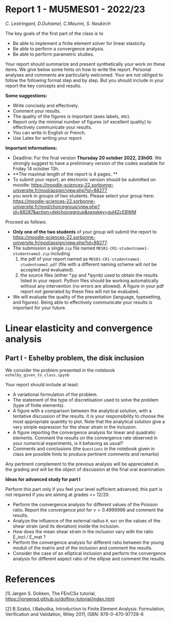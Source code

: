 # Report 1 - MU5MES01 - 2022/23
*C. Lestringant, D.Duhamel, C.Maurini, S. Neukirch*

The key goals of the first part of the class is to
 - Be able to implement a finite element solver for linear elasticity.
 - Be able to perform a convergence analysis.
 - Be able to perform parametric studies.

Your report should summarize and present synthetically your work on these items. We give below some hints on how to write the report. Personal analyses and comments are particularly welcomed. Your are not obliged to follow the following format step and by step. But you should include in your report the key concepts and results.


**Some suggestions:**
 - Write concisely and effectively.
 - Comment your results.
 - The quality of the figures is important (axes labels, etc).
 - Report only the minimal number of figures (of excellent quality) to effectively communicate your results.
 - You can write in English or French.
 - Use Latex for writing your report.


**Important informations:**
 - Deadline: For the final version **Thursday 20 october 2022, 23h00**. We strongly suggest to have a preliminary version of the codes available for Friday 14 october 13h.
 - **The maximal length of the report is 4 pages. **
 - To submit your report, an electronic version should be submitted on moodle: https://moodle-sciences-22.sorbonne-universite.fr/mod/assign/view.php?id=88277
- you work in groups of two students. Please select your group here: https://moodle-sciences-22.sorbonne-universite.fr/mod/choicegroup/view.php?id=88287&action=delchoicegroup&sesskey=gul4ZcEBWM 

 Proceed as follows:
   - **Only one of the two students** of your group will submit the report to https://moodle-sciences-22.sorbonne-universite.fr/mod/assign/view.php?id=88277.
   - The submission a single `zip` file  named `MES01-CR1-studentname1-studentname2.zip` including 
     1. the pdf of your report named as `MES01-CR1-studentname1-studentname2.pdf` (file with a different naming scheme will not be accepted and evaluated).
     2. the source files (either *.py and *ipynb) used to obtain the results listed in your report. Python files should be working automatically without any intervention (no errors are allowed). A figure in your pdf report _not_ generated by these files will not be evaluated.
 - We will evaluate the quality of the presentation (language, typesetting, and figures). Being able to effectively communicate your results is important for your future.

# Linear elasticity and convergence analysis

## Part I - Eshelby problem, the disk inclusion

We consider the problem presented in the notebook `eshelby_given_to_class.ipynb`


Your report should include at least:
- A variational formulation of the problem.
- The statement of the type of discretisation used to solve the problem (type of finite elements).
- A figure with a comparison between the analytical solution, with a tentative discussion of the results. It is your responsibility to choose the most appropriate quantity to plot. Note that the analytical solution give a very simple expression for the shear strain in the inclusion.
- A figure reporting the convergence analysis for linear and quadratic elements. Comment the results on the convergence rate observed in your numerical experiments, is it behaving as usual?
- Comments and conclusions (the `Questions` in the notebook given in class are possible hints to produce pertinent comments and remarks)

Any pertinent complement to the previous analysis will be appreciated in the grading and will be the object of discussion at the final oral examination.

**Ideas for advanced study for part I**

Perform this part only if you feel your level sufficient advanced; this part is not required if you are aiming at grades <= 12/20.

- Perform the convergence analysis for different values of the Poisson ratio. Report the convergence plot for $\nu=0.4999999$ and comment the results.
- Analyze the influence of the external radius `R_mat` on the values of the shear strain (and its deviation) inside the inclusion.
- How does the mean shear strain in the inclusion vary with the ratio E_incl / E_mat ?
- Perform the convergence analysis for different ratio between the young moduli of the matrix and of the inclusion and comment the results.
- Consider the case of an elliptical inclusion and perform the convergence analysis for different aspect ratio of the ellipse and comment the results.

# References 
[1] Jørgen S. Dokken, The FEniCSx tutorial, https://jorgensd.github.io/dolfinx-tutorial/index.html

[2] B.Szabó, I.Babuška, Introduction to Finite Element Analysis: Formulation, Verification and Validation, Wiley 2011, ISBN: 978-0-470-97728-6

```
